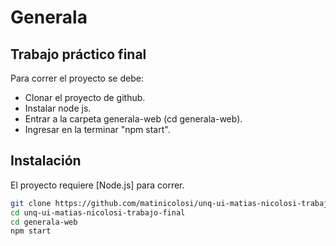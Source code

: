 # Generala
## Trabajo práctico final

Para correr el proyecto se debe:

- Clonar el proyecto de github.
- Instalar node js.
- Entrar a la carpeta generala-web (cd generala-web).
- Ingresar en la terminar "npm start".

## Instalación

El proyecto requiere [Node.js] para correr.


```sh
git clone https://github.com/matinicolosi/unq-ui-matias-nicolosi-trabajo-final.git
cd unq-ui-matias-nicolosi-trabajo-final
cd generala-web
npm start
```
